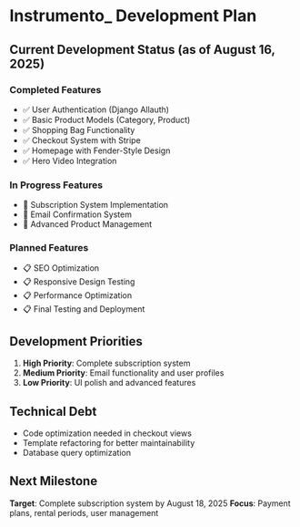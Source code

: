 # Instrumento_ Development Plan

## Current Development Status (as of August 16, 2025)

### Completed Features
- ✅ User Authentication (Django Allauth)
- ✅ Basic Product Models (Category, Product)
- ✅ Shopping Bag Functionality
- ✅ Checkout System with Stripe
- ✅ Homepage with Fender-Style Design
- ✅ Hero Video Integration

### In Progress Features
- 🔄 Subscription System Implementation
- 🔄 Email Confirmation System
- 🔄 Advanced Product Management

### Planned Features
- 📋 SEO Optimization
- 📋 Responsive Design Testing
- 📋 Performance Optimization
- 📋 Final Testing and Deployment

## Development Priorities
1. **High Priority**: Complete subscription system
2. **Medium Priority**: Email functionality and user profiles
3. **Low Priority**: UI polish and advanced features

## Technical Debt
- Code optimization needed in checkout views
- Template refactoring for better maintainability
- Database query optimization

## Next Milestone
**Target**: Complete subscription system by August 18, 2025
**Focus**: Payment plans, rental periods, user management
